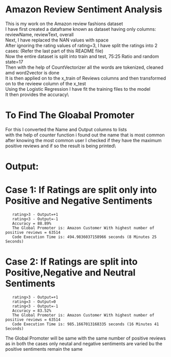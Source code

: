 # Amazon Review Sentiment Analysis
This is my work on the Amazon review fashions dataset\
I have first created a dataframe known as dataset having only columns: reviewName, reviewText, overall\
Next, I have replaced the NAN values with space\
After ignoring the rating values of rating=3, I have split the ratings into 2 cases: (Refer the last part of this README file)\
Now the entire dataset is split into train and test, 75:25 Ratio and random state=17\
Then with the help of CountVectorizer all the words are tokenized, cleaned amd word2vector is done\
It is then applied on to the x_train of Reviews columns and then transformed on to the revieew column of the x_test\
Using the Logistic Regression I have fit the training files to the model\
It then provides the accuracy\
# To Find The Gloabal Promoter 
For this I converted the Name and Output columns to lists\
with the help of counter function i found out the name that is most common\
after knowing the most common user I checked if they have the maximum positive reviews and if so the result is being printed\
# Output:
# Case 1: If Ratings are split only into Positive and Negative Sentiments
       rating>3 - Output=+1
       rating<3 - Output=-1
       Accuracy = 88.89%
       The Global Promoter is: Amazon Customer With highest number of positive reviews = 63514
       Code Execution Time is: 494.9836037158966 seconds (8 Minutes 25 Seconds)
# Case 2: If Ratings are split into Positive,Negative and Neutral Sentiments
       rating>3 - Output=+1
       rating=3 - Output=0
       rating<3 - Output=-1
       Accuracy = 83.52%
       The Global Promoter is: Amazon Customer With highest number of positive reviews = 63514
       Code Execution Time is: 985.1667013168335 seconds (16 Minutes 41 Seconds)
The Global Promoter will be same with the same number of positive reviews as in both the cases only neutal and negative sentiments are varied bu the positive sentiments remain the same       
